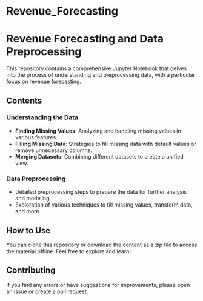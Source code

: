 # Revenue_Forecasting
# Revenue Forecasting and Data Preprocessing

This repository contains a comprehensive Jupyter Notebook that delves into the process of understanding and preprocessing data, with a particular focus on revenue forecasting.

## Contents

### Understanding the Data
- **Finding Missing Values**: Analyzing and handling missing values in various features.
- **Filling Missing Data**: Strategies to fill missing data with default values or remove unnecessary columns.
- **Merging Datasets**: Combining different datasets to create a unified view.

### Data Preprocessing
- Detailed preprocessing steps to prepare the data for further analysis and modeling.
- Exploration of various techniques to fill missing values, transform data, and more.

## How to Use

You can clone this repository or download the content as a zip file to access the material offline. Feel free to explore and learn!

## Contributing

If you find any errors or have suggestions for improvements, please open an issue or create a pull request.

